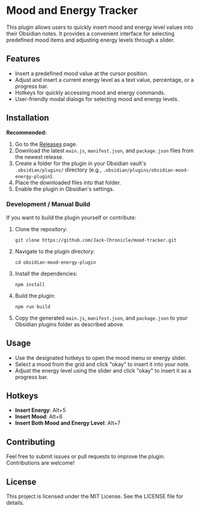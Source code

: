 # Mood and Energy Tracker

This plugin allows users to quickly insert mood and energy level values into their Obsidian notes. It provides a convenient interface for selecting predefined mood items and adjusting energy levels through a slider.

## Features

- Insert a predefined mood value at the cursor position.
- Adjust and insert a current energy level as a text value, percentage, or a progress bar.
- Hotkeys for quickly accessing mood and energy commands.
- User-friendly modal dialogs for selecting mood and energy levels.

## Installation

<!--
### Install from Community Plugins (coming soon)

1. In Obsidian, go to **Settings → Community plugins → Browse**.
2. Search for "Mood and Energy Plugin" (or the plugin's name).
3. Click **Install** and then **Enable**.
-->

**Recommended:**

1. Go to the [Releases](https://github.com/Jack-Chronicle/mood-tracker/releases) page.
2. Download the latest `main.js`, `manifest.json`, and `package.json` files from the newest release.
3. Create a folder for the plugin in your Obsidian vault's `.obsidian/plugins/` directory (e.g., `.obsidian/plugins/obsidian-mood-energy-plugin`).
4. Place the downloaded files into that folder.
5. Enable the plugin in Obsidian's settings.

### Development / Manual Build

If you want to build the plugin yourself or contribute:

1. Clone the repository:
   ```
   git clone https://github.com/Jack-Chronicle/mood-tracker.git
   ```

2. Navigate to the plugin directory:
   ```
   cd obsidian-mood-energy-plugin
   ```

3. Install the dependencies:
   ```
   npm install
   ```

4. Build the plugin:
   ```
   npm run build
   ```

5. Copy the generated `main.js`, `manifest.json`, and `package.json` to your Obsidian plugins folder as described above.

## Usage

- Use the designated hotkeys to open the mood menu or energy slider.
- Select a mood from the grid and click "okay" to insert it into your note.
- Adjust the energy level using the slider and click "okay" to insert it as a progress bar.

## Hotkeys

- **Insert Energy**: Alt+5
- **Insert Mood**: Alt+6
- **Insert Both Mood and Energy Level**: Alt+7

## Contributing

Feel free to submit issues or pull requests to improve the plugin. Contributions are welcome!

## License

This project is licensed under the MIT License. See the LICENSE file for details.